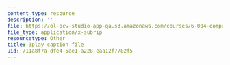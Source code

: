 ```yaml
---
content_type: resource
description: ''
file: https://ol-ocw-studio-app-qa.s3.amazonaws.com/courses/6-004-computation-structures-spring-2017/711a8f7adfe45ae1a228eaa12f7782f5_YEZUywtDJQ4.vtt
file_type: application/x-subrip
resourcetype: Other
title: 3play caption file
uid: 711a8f7a-dfe4-5ae1-a228-eaa12f7782f5
---
```

